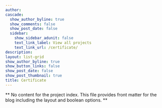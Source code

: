 ```yaml
---
author:
cascade:
  show_author_byline: true
  show_comments: false
  show_post_date: false
  sidebar:
    show_sidebar_adunit: false
    text_link_label: View all projects
    text_link_url: /certificate/
description: 
layout: list-grid
show_author_byline: true
show_button_links: false
show_post_date: false
show_post_thumbnail: true
title: Certificate
---
```


** No content for the project index. This file provides front matter for the blog including the layout and boolean options. **
